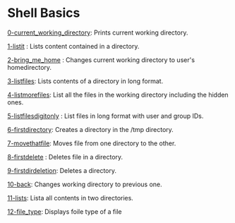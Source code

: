 # Shell Basics
[0-current_working_directory](https://github.com/od-code/alx-system_engineering-devops/blob/main/0x00-shell_basics/0-current_working_directory): Prints current working directory.

[1-listit](https://github.com/od-code/alx-system_engineering-devops/blob/main/0x00-shell_basics/1-listit) : Lists content contained in a directory.

[2-bring_me_home](https://github.com/od-code/alx-system_engineering-devops/blob/main/0x00-shell_basics/2-bring_me_home) : Changes current working directory to user's homedirectory.

[3-listfiles](https://github.com/od-code/alx-system_engineering-devops/blob/main/0x00-shell_basics/3-listfiles): Lists contents of a directory in long format.

[4-listmorefiles](https://github.com/od-code/alx-system_engineering-devops/blob/main/0x00-shell_basics/4-listmorefiles): List all the files in the working directory including the hidden ones.

[5-listfilesdigitonly](https://github.com/od-code/alx-system_engineering-devops/blob/main/0x00-shell_basics/5-listfilesdigitonly) : List files in long format with user and group IDs.

[6-firstdirectory](https://github.com/od-code/alx-system_engineering-devops/blob/main/0x00-shell_basics/6-firstdirectory): Creates a directory in the /tmp directory.

[7-movethatfile](https://github.com/od-code/alx-system_engineering-devops/blob/main/0x00-shell_basics/7-movethatfile): Moves file from one directory to the other.

[8-firstdelete](https://github.com/od-code/alx-system_engineering-devops/blob/main/0x00-shell_basics/8-firstdelete) : Deletes file in a directory.

[9-firstdirdeletion](https://github.com/od-code/alx-system_engineering-devops/blob/main/0x00-shell_basics/9-firstdirdeletion): Deletes a directory.

[10-back](https://github.com/od-code/alx-system_engineering-devops/blob/main/0x00-shell_basics/10-back): Changes working directory to previous one.

[11-lists](https://github.com/od-code/alx-system_engineering-devops/blob/main/0x00-shell_basics/11-lists): Lista all contents in two  directories.

[12-file_type](https://github.com/od-code/alx-system_engineering-devops/blob/main/0x00-shell_basics/12-file_type): Displays foile type of a file
